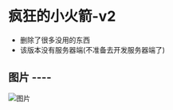 # 疯狂的小火箭-v2
- 删除了很多没用的东西
- 该版本没有服务器端(不准备去开发服务器端了)

## 图片 ----
![图片](http://imgcontrol.xiaozha.top/uploads/imgs/ea/03097b6e0897243b70f4fdad7084fc.png) 